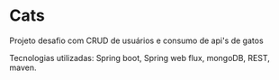 # Cats
Projeto desafio com CRUD de usuários e consumo de api's de gatos

Tecnologias utilizadas: Spring boot, Spring web flux, mongoDB, REST, maven.

